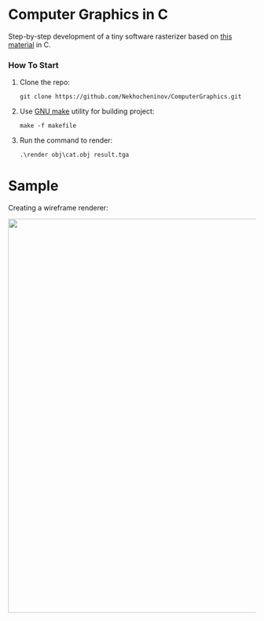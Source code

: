 # Computer Graphics in C

Step-by-step development of a tiny software rasterizer based on [this material](https://github.com/ssloy/tinyrenderer/wiki/Lesson-0:-getting-started) in C.

### How To Start

1. Clone the repo:
    ```
    git clone https://github.com/Nekhocheninov/ComputerGraphics.git
    ```
2. Use [GNU make](https://gnuwin32.sourceforge.net/packages/make.htm) utility for building project:
    ```
    make -f makefile
    ```
3. Run the command to render:
    ```
    .\render obj\cat.obj result.tga
    ```
# Sample

Creating a wireframe renderer:

<img src="https://github.com/Nekhocheninov/ComputerGraphics/blob/wireframe-rendering/img_1.png" width="800">
